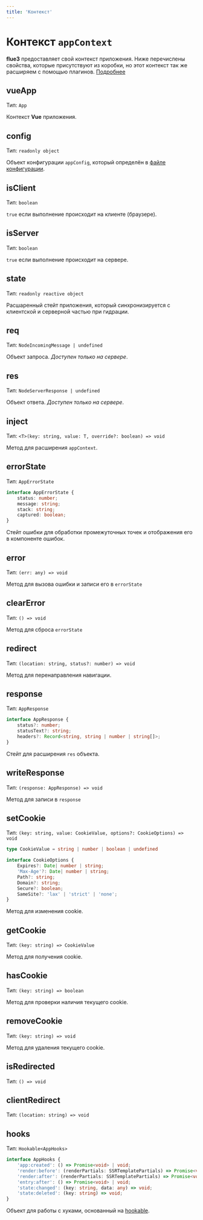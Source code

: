 ```yaml
---
title: 'Контекст'
---
```


# Контекст `appContext`

**flue3** предоставляет свой контекст приложения. Ниже перечислены свойства, которые присутствуют из коробки, но этот контекст так же расширяем с помощью плагинов. [Подробнее](/guide/plugins)

## vueApp

Тип: `App`

Контекст **Vue** приложения.

## config

Тип: `readonly object`

Объект конфигурации `appConfig`, который определён в [файле конфигурации](/guide/config).

## isClient

Тип: `boolean`

`true` если выполнение происходит на клиенте (браузере).

## isServer

Тип: `boolean`

`true` если выполнение происходит на сервере.

## state

Тип: `readonly reactive object`

Расшаренный стейт приложения, который синхронизируется с клиентской и серверной частью при гидрации.

## req

Тип: `NodeIncomingMessage | undefined`

Объект запроса. *Доступен только на сервере*.

## res

Тип: `NodeServerResponse | undefined`

Объект ответа. *Доступен только на сервере*.

## inject

Тип: `<T>(key: string, value: T, override?: boolean) => void`

Метод для расширения `appContext`.

## errorState

Тип: `AppErrorState`
```typescript
interface AppErrorState {
    status: number;
    message: string;
    stack: string;
    captured: boolean;
}
```

Стейт ошибки для обработки промежуточных точек и отображения его в компоненте ошибок.

## error

Тип: `(err: any) => void`

Метод для вызова ошибки и записи его в `errorState`

## clearError

Тип: `() => void`

Метод для сброса `errorState`

## redirect

Тип: `(location: string, status?: number) => void`

Метод для перенаправления навигации.

## response

Тип: `AppResponse`
```typescript
interface AppResponse {
    status?: number;
    statusText?: string;
    headers?: Record<string, string | number | string[]>;
}
```

Стейт для расширения `res` объекта.

## writeResponse

Тип: `(response: AppResponse) => void`

Метод для записи в `response`

## setCookie

Тип: `(key: string, value: CookieValue, options?: CookieOptions) => void`
```typescript
type CookieValue = string | number | boolean | undefined
```
```typescript
interface CookieOptions {
    Expires?: Date| number | string;
    'Max-Age'?: Date| number | string;
    Path?: string;
    Domain?: string;
    Secure?: boolean;
    SameSite?: 'lax' | 'strict' | 'none';
}
```

Метод для изменения cookie.

## getCookie

Тип: `(key: string) => CookieValue`

Метод для получения cookie.

## hasCookie

Тип: `(key: string) => boolean`

Метод для проверки наличия текущего cookie.

## removeCookie

Тип: `(key: string) => void`

Метод для удаления текущего cookie.

## isRedirected

Тип: `() => void`

## clientRedirect

Тип: `(location: string) => void`

## hooks

Тип: `Hookable<AppHooks>`
```typescript
interface AppHooks {
    'app:created': () => Promise<void> | void;
    'render:before': (renderPartials: SSRTemplatePartials) => Promise<void> | void;
    'render:after': (renderPartials: SSRTemplatePartials) => Promise<void> | void;
    'entry:after': () => Promise<void> | void;
    'state:changed': (key: string, data: any) => void;
    'state:deleted': (key: string) => void;
}
```

Объект для работы с хуками, основанный на [hookable](https://www.npmjs.com/package/hookable).

